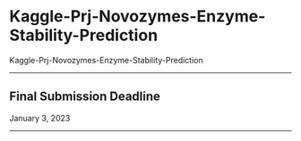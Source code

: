 # Kaggle-Prj-Novozymes-Enzyme-Stability-Prediction
Kaggle-Prj-Novozymes-Enzyme-Stability-Prediction


-----

## Final Submission Deadline
January 3, 2023


-----

